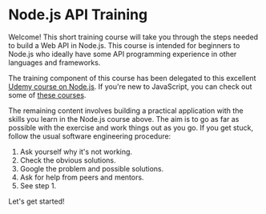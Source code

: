 # Node.js API Training

Welcome! This short training course will take you through the steps needed to build a Web API in Node.js. This course is intended for beginners to Node.js who ideally have some API programming experience in other languages and frameworks.

The training component of this course has been delegated to this excellent [Udemy course on Node.js](https://www.udemy.com/the-complete-nodejs-developer-course-2). If you're new to JavaScript, you can check out some of [these courses](https://www.udemy.com/courses/search/?q=javascript).

The remaining content involves building a practical application with the skills you learn in the Node.js course above. The aim is to go as far as possible with the exercise and work things out as you go. If you get stuck, follow the usual software engineering procedure:

1. Ask yourself why it's not working.
2. Check the obvious solutions.
3. Google the problem and possible solutions.
4. Ask for help from peers and mentors.
5. See step 1.

Let's get started!



